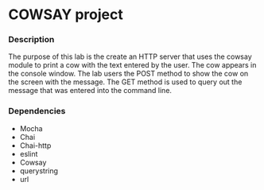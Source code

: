 # COWSAY project

### Description
The purpose of this lab is the create an HTTP server that uses the cowsay module to print a cow with the text entered by the user. The cow appears in the console window. The lab users the POST method to show the cow on the screen with the message. The GET method is used to query out the message that was entered into the command line.

### Dependencies
* Mocha
* Chai
* Chai-http
* eslint
* Cowsay
* querystring
* url